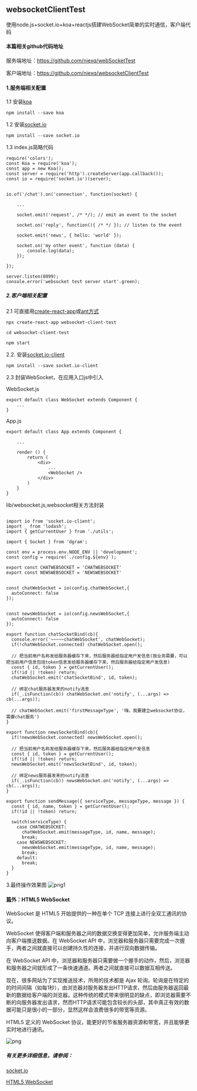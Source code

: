 ## websocketClientTest
使用node.js+socket.io+koa+reactjs搭建WebSocket简单的实时通信，客户端代码

#### 本篇相关github代码地址

服务端地址：https://github.com/niexq/webSocketTest

客户端地址：https://github.com/niexq/websocketClientTest

#### 1.服务端相关配置
1.1 安装[koa](https://github.com/koajs/koa)
~~~
npm install --save koa
~~~

1.2 安装[socket.io](https://github.com/socketio/socket.io)
~~~
npm install --save socket.io
~~~

1.3 index.js简略代码
~~~
require('colors');
const Koa = require('koa');
const app = new Koa();
const server = require('http').createServer(app.callback());
const io = require('socket.io')(server);


io.of('/chat').on('connection', function(socket) {
    
    ...
    
    socket.emit('request', /* */); // emit an event to the socket
    
    socket.on('reply', function(){ /* */ }); // listen to the event
    
    socket.emit('news', { hello: 'world' });
    
    socket.on('my other event', function (data) {
        console.log(data);
    });

});

server.listen(8899);
console.error('websocket test server start'.green);
~~~

##### 2.客户端相关配置
2.1 可直接用[create-react-app](https://github.com/facebook/create-react-app)或[ant方式](https://ant.design/docs/react/use-with-create-react-app-cn)
~~~
npx create-react-app websocket-client-test

cd websocket-client-test

npm start
~~~

2.2. 安装[socket.io-client](https://github.com/socketio/socket.io-client)
~~~
npm install --save socket.io-client
~~~

2.3 封装WebSocket，在应用入口js中引入

WebSocket.js
~~~
export default class WebSocket extends Component {
    ...
}
~~~
App.js
~~~
export default class App extends Component {

    ...
    
    render () {
        return (
            <div>
                ...
                <WebSocket />
            </div>
        )
    }
}
~~~

lib/websocket.js,websocket相关方法封装
~~~

import io from 'socket.io-client';
import _ from 'lodash';
import { getCurrentUser } from './utils';

import { Socket } from 'dgram';

const env = process.env.NODE_ENV || 'development';
const config = require(`./config.${env}`);

export const CHATWEBSOCKET = 'CHATWEBSOCKET'
export const NEWSWEBSOCKET = 'NEWSWEBSOCKET'


const chatWebSocket = io(config.chatWebSocket,{
  autoConnect: false
});


const newsWebSocket = io(config.newsWebSocket,{
  autoConnect: false
});

export function chatSocketBind(cb){
  console.error('~~~~~chatWebSocket', chatWebSocket);
  if(!chatWebSocket.connected) chatWebSocket.open();

  // 把当前用户名称发给服务器缓存下来，然后服务器给指定用户发信息(按业务需要，可以把当前用户信息包括token信息发给服务器缓存下来，然后服务器给指定用户发信息)
  const { id, token } = getCurrentUser();
  if(!id || !token) return;
  chatWebSocket.emit('chatSocketBind', id, token);

  // 绑定chat服务器发来的notify消息
  if(_.isFunction(cb)) chatWebSocket.on('notify', (...args) => cb(...args));

  // chatWebSocket.emit('firstMessageType', '嗨，我要建立websocket协议，需要chat服务')
}

export function newsSocketBind(cb){
  if(!newsWebSocket.connected) newsWebSocket.open();

  // 把当前用户名称发给服务器缓存下来，然后服务器给指定用户发信息
  const { id, token } = getCurrentUser();
  if(!id || !token) return;
  newsWebSocket.emit('newsSocketBind', id, token);

  // 绑定news服务器发来的notify消息
  if(_.isFunction(cb)) newsWebSocket.on('notify', (...args) => cb(...args));
}

export function sendMessage({ serviceType, messageType, message }) {
  const { id, name, token } = getCurrentUser();
  if(!id || !token) return;

  switch(serviceType) {
    case CHATWEBSOCKET:
      chatWebSocket.emit(messageType, id, name, message);
      break;
    case NEWSWEBSOCKET:
      newsWebSocket.emit(messageType, id, name, message);
      break;
    default:
      break;
  }
}

~~~

3.最终操作效果图
![png1](//note.youdao.com/yws/res/3356/WEBRESOURCE505f6b79cfc1771d37b08fede7a0daef)



#### 篇外：HTML5 WebSocket
WebSocket 是 HTML5 开始提供的一种在单个 TCP 连接上进行全双工通讯的协议。

WebSocket 使得客户端和服务器之间的数据交换变得更加简单，允许服务端主动向客户端推送数据。在 WebSocket API 中，浏览器和服务器只需要完成一次握手，两者之间就直接可以创建持久性的连接，并进行双向数据传输。

在 WebSocket API 中，浏览器和服务器只需要做一个握手的动作，然后，浏览器和服务器之间就形成了一条快速通道。两者之间就直接可以数据互相传送。

现在，很多网站为了实现推送技术，所用的技术都是 Ajax 轮询。轮询是在特定的的时间间隔（如每1秒），由浏览器对服务器发出HTTP请求，然后由服务器返回最新的数据给客户端的浏览器。这种传统的模式带来很明显的缺点，即浏览器需要不断的向服务器发出请求，然而HTTP请求可能包含较长的头部，其中真正有效的数据可能只是很小的一部分，显然这样会浪费很多的带宽等资源。

HTML5 定义的 WebSocket 协议，能更好的节省服务器资源和带宽，并且能够更实时地进行通讯。

![png](http://www.runoob.com/wp-content/uploads/2016/03/ws.png)

##### 有关更多详细信息，请参阅：

[socket.io](https://socket.io/docs)

[HTML5 WebSocket](http://www.runoob.com/html/html5-websocket.html)




